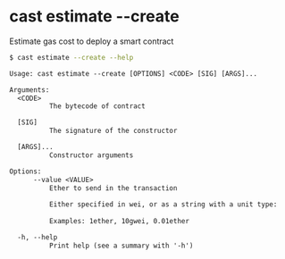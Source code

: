 # cast estimate --create

Estimate gas cost to deploy a smart contract

```bash
$ cast estimate --create --help
```

```txt
Usage: cast estimate --create [OPTIONS] <CODE> [SIG] [ARGS]...

Arguments:
  <CODE>
          The bytecode of contract

  [SIG]
          The signature of the constructor

  [ARGS]...
          Constructor arguments

Options:
      --value <VALUE>
          Ether to send in the transaction
          
          Either specified in wei, or as a string with a unit type:
          
          Examples: 1ether, 10gwei, 0.01ether

  -h, --help
          Print help (see a summary with '-h')
```